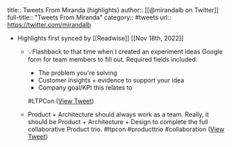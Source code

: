 title:: Tweets From Miranda (highlights)
author:: [[@mirandalb on Twitter]]
full-title:: "Tweets From Miranda"
category:: #tweets
url:: https://twitter.com/mirandalb

- Highlights first synced by [[Readwise]] [[Nov 18th, 2022]]
	- 💡Flashback to that time when I created an experiment ideas Google form for team members to fill out.  Required fields included: 
	  
	  * The problem you're solving
	  * Customer insights + evidence to support your idea
	  * Company goal/KPI this relates to 
	  
	  #LTPCon ([View Tweet](https://twitter.com/mirandalb/status/1397410397506850817))
	- Product + Architecture should always work as a team.  Really, it should be Product + Architecture + Design to complete the full collaborative Product trio. #ltpcon #producttrio #collaboration ([View Tweet](https://twitter.com/mirandalb/status/1397360196234604546))